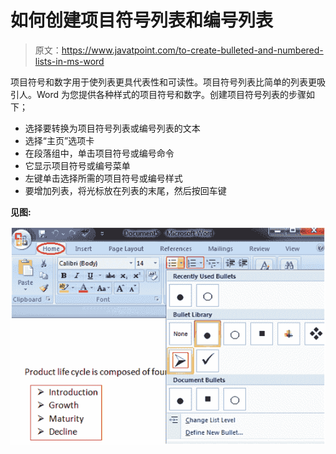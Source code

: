 # 如何创建项目符号列表和编号列表

> 原文：<https://www.javatpoint.com/to-create-bulleted-and-numbered-lists-in-ms-word>

项目符号和数字用于使列表更具代表性和可读性。项目符号列表比简单的列表更吸引人。Word 为您提供各种样式的项目符号和数字。创建项目符号列表的步骤如下；

*   选择要转换为项目符号列表或编号列表的文本
*   选择“主页”选项卡
*   在段落组中，单击项目符号或编号命令
*   它显示项目符号或编号菜单
*   左键单击选择所需的项目符号或编号样式
*   要增加列表，将光标放在列表的末尾，然后按回车键

**见图:**

![MS Word How to create bulleted and numbered lists 1](img/ec6144db44ce971dba92cda5a53f2879.png)